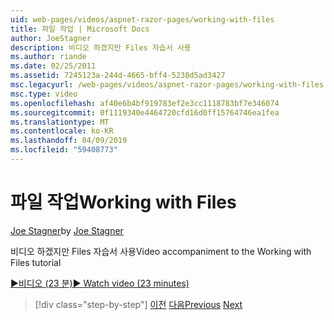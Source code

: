 ```yaml
---
uid: web-pages/videos/aspnet-razor-pages/working-with-files
title: 파일 작업 | Microsoft Docs
author: JoeStagner
description: 비디오 하겠지만 Files 자습서 사용
ms.author: riande
ms.date: 02/25/2011
ms.assetid: 7245123a-244d-4665-bff4-5238d5ad3427
msc.legacyurl: /web-pages/videos/aspnet-razor-pages/working-with-files
msc.type: video
ms.openlocfilehash: af40e6b4bf919783ef2e3cc1118783bf7e346074
ms.sourcegitcommit: 0f1119340e4464720cfd16d0ff15764746ea1fea
ms.translationtype: MT
ms.contentlocale: ko-KR
ms.lasthandoff: 04/09/2019
ms.locfileid: "59408773"
---
```

# <a name="working-with-files"></a><span data-ttu-id="a7a6d-103">파일 작업</span><span class="sxs-lookup"><span data-stu-id="a7a6d-103">Working with Files</span></span>

<span data-ttu-id="a7a6d-104">[Joe Stagner](https://github.com/JoeStagner)</span><span class="sxs-lookup"><span data-stu-id="a7a6d-104">by [Joe Stagner](https://github.com/JoeStagner)</span></span>

<span data-ttu-id="a7a6d-105">비디오 하겠지만 Files 자습서 사용</span><span class="sxs-lookup"><span data-stu-id="a7a6d-105">Video accompaniment to the Working with Files tutorial</span></span>

[<span data-ttu-id="a7a6d-106">&#9654;비디오 (23 분)</span><span class="sxs-lookup"><span data-stu-id="a7a6d-106">&#9654; Watch video (23 minutes)</span></span>](https://channel9.msdn.com/Blogs/ASP-NET-Site-Videos/working-with-files)

> [!div class="step-by-step"]
> <span data-ttu-id="a7a6d-107">[이전](displaying-data-in-a-chart-part-2.md)
> [다음](working-with-images.md)</span><span class="sxs-lookup"><span data-stu-id="a7a6d-107">[Previous](displaying-data-in-a-chart-part-2.md)
[Next](working-with-images.md)</span></span>
